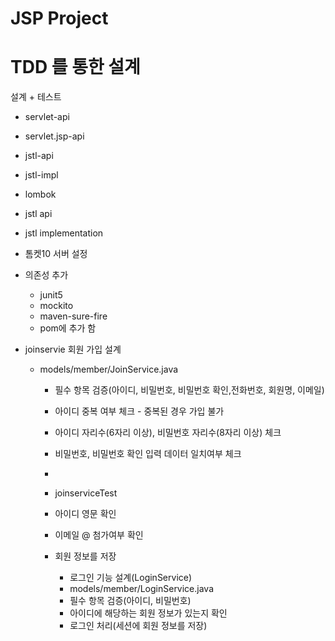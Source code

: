 # JSP Project 


# TDD 를 통한 설계
설계 + 테스트 
- servlet-api
- servlet.jsp-api
- jstl-api
- jstl-impl
- lombok
- jstl api
- jstl implementation

- 톰켓10 서버 설정 

- 의존성 추가 
    - junit5
    - mockito
    - maven-sure-fire 
    - pom에 추가 함

- joinservie 회원 가입 설계
  - models/member/JoinService.java
    - 필수 항목 검증(아이디, 비밀번호, 비밀번호 확인,전화번호, 회원명, 이메일)
    - 아이디 중복 여부 체크 - 중복된 경우 가입 불가
    - 아이디 자리수(6자리 이상), 비밀번호 자리수(8자리 이상) 체크
    - 비밀번호, 비밀번호 확인 입력 데이터 일치여부 체크
    -
    - joinserviceTest
    - 아이디 영문 확인
    - 이메일 @ 첨가여부 확인
    - 회원 정보를 저장

      - 로그인 기능 설계(LoginService)
       - models/member/LoginService.java
      - 필수 항목 검증(아이디, 비밀번호)
      - 아이디에 해당하는 회원 정보가 있는지 확인
      - 로그인 처리(세션에 회원 정보를 저장)










